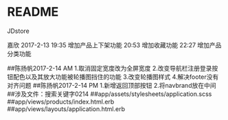 # README

JDstore

嘉欣 2017-2-13
19:35 增加产品上下架功能
20:53 增加收藏功能
22:27 增加产品分类功能

##陈扬帆2017-2-14 AM
1.取消固定宽度改为全屏宽度
2.改变导航栏注册登录按钮配色以及其放大功能被轮播图挡住的功能
3.改变轮播图样式
4.解决footer没有对齐问题
##陈扬帆2017-2-14 PM
1.新增返回顶部按钮
2.将navbrand放在中间
##涉及文件：搜索关键字0214
##app/assets/stylesheets/application.scss
##app/views/products/index.html.erb
##app/views/layouts/application.html.erb
